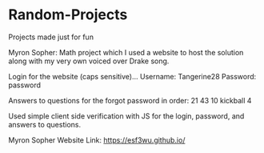 # Random-Projects
Projects made just for fun

Myron Sopher: Math project which I used a website to host the solution along with my very own voiced over Drake song. 

Login for the website (caps sensitive)... Username: Tangerine28 Password: password 

Answers to questions for the forgot password in order: 21 43 10 kickball 4

Used simple client side verification with JS for the login, password, and answers to questions.

Myron Sopher Website Link: https://esf3wu.github.io/
